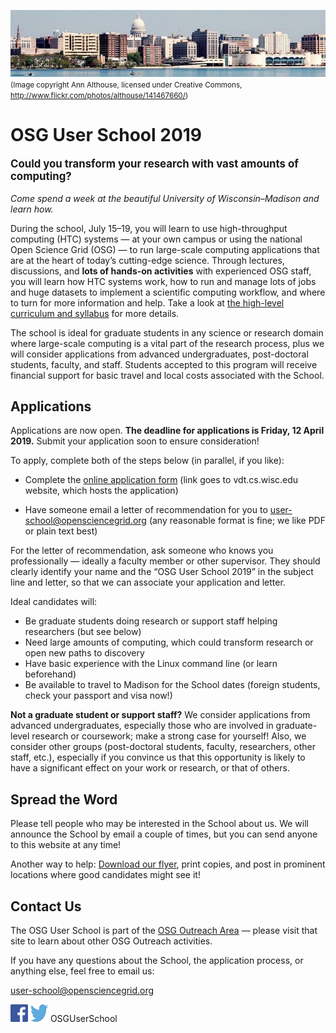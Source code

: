 ![Madison skyline](files/madison-skyline-1.jpg)<br><span style="font-size: smaller;">(Image copyright Ann Althouse, licensed under Creative Commons, <http://www.flickr.com/photos/althouse/141467660/>)</span>

# OSG User School 2019

<p style="font-size: larger; font-weight: bold;">Could you transform your research with vast amounts of computing?</p>

*Come spend a week at the beautiful University of Wisconsin–Madison and learn how.*

During the school, July 15–19, you will learn to use high-throughput computing (HTC) systems — at your own campus or
using the national Open Science Grid (OSG) — to run large-scale computing applications that are at the heart of today’s
cutting-edge science.  Through lectures, discussions, and **lots of hands-on activities** with experienced OSG staff,
you will learn how HTC systems work, how to run and manage lots of jobs and huge datasets to implement a scientific
computing workflow, and where to turn for more information and help.  Take a look at [the high-level curriculum and
syllabus](curriculum/overview.md) for more details.

The school is ideal for graduate students in any science or research domain where large-scale computing is a vital part
of the research process, plus we will consider applications from advanced undergraduates, post-doctoral students,
faculty, and staff.  Students accepted to this program will receive financial support for basic travel and local costs
associated with the School.

## Applications

Applications are now open.  **The deadline for applications is Friday, 12 April 2019.**  Submit your application soon to
ensure consideration!

To apply, complete both of the steps below (in parallel, if you like):

* Complete the [online application form](https://vdt.cs.wisc.edu/osgus-2019/) (link goes to vdt.cs.wisc.edu website,
  which hosts the application)

* Have someone email a letter of recommendation for you to
  [user-school@opensciencegrid.org](mailto:user-school@opensciencegrid.org) (any reasonable format is fine; we like PDF
  or plain text best)

For the letter of recommendation, ask someone who knows you professionally&nbsp;&mdash; ideally a faculty member or
other supervisor.  They should clearly identify your name and the “OSG User School 2019” in the subject line and letter,
so that we can associate your application and letter.

Ideal candidates will:

* Be graduate students doing research or support staff helping researchers (but see below)
* Need large amounts of computing, which could transform research or open new paths to discovery
* Have basic experience with the Linux command line (or learn beforehand)
* Be available to travel to Madison for the School dates (foreign students, check your passport and visa now!)

**Not a graduate student or support staff?** We consider applications from advanced undergraduates, especially those who
are involved in graduate-level research or coursework; make a strong case for yourself!  Also, we consider other groups
(post-doctoral students, faculty, researchers, other staff, etc.), especially if you convince us that this opportunity
is likely to have a significant effect on your work or research, or that of others.

## Spread the Word

Please tell people who may be interested in the School about us.  We will announce the School by email a couple of
times, but you can send anyone to this website at any time!

Another way to help: [Download our flyer](/files/osg-user-school-2019-flyer.pdf), print copies, and post in prominent
locations where good candidates might see it!

## Contact Us

The OSG User School is part of the [OSG Outreach Area](https://opensciencegrid.org/outreach/)&nbsp;&mdash; please visit
that site to learn about other OSG Outreach activities.

If you have any questions about the School, the application process, or anything else, feel free to email us:

<user-school@opensciencegrid.org>

<a href="https://www.facebook.com/OSGUserSchool" target="_blank" style="border: 0px none black; text-decoration: none;"><img src="files/FB-f-Logo__blue_512.png" height="28" width="28" alt="Facebook logo"></a>   <a href="https://twitter.com/OSGUserSchool" target="_blank" style="border: 0px none black; text-decoration: none;"><img src="files/Twitter_logo_blue.png" style="height: 28px; width: 28px; background-color: white;" alt="Twitter logo"></a>   OSGUserSchool
